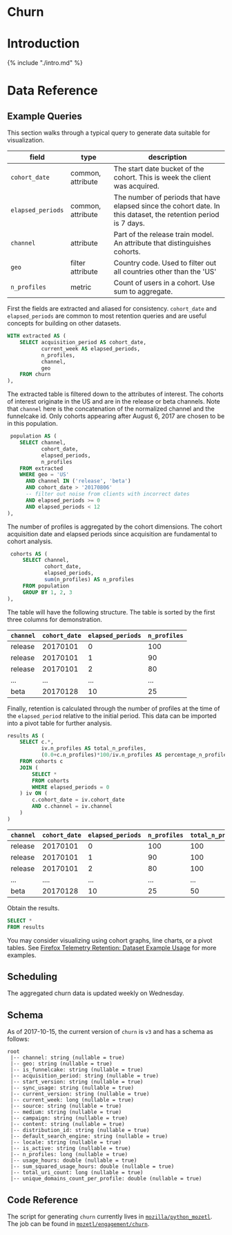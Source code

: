 # Churn

<!-- toc -->

# Introduction

{% include "./intro.md" %}

# Data Reference
## Example Queries

This section walks through a typical query to generate data suitable for
visualization.

| field | type | description |
|-------|------|-------------|
| `cohort_date` | common, attribute |  The start date bucket of the cohort. This is week the client was acquired.
| `elapsed_periods` | common, attribute | The number of periods that have elapsed since the cohort date. In this dataset, the retention period is 7 days.
| `channel` | attribute | Part of the release train model. An attribute that distinguishes cohorts.
| `geo` | filter attribute | Country code. Used to filter out all countries other than the 'US'
| `n_profiles` | metric | Count of users in a cohort. Use sum to aggregate.

First the fields are extracted and aliased for consistency. `cohort_date` and
`elapsed_periods` are common to most retention queries and are useful concepts
for building on other datasets.

```sql
WITH extracted AS (
    SELECT acquisition_period AS cohort_date,
           current_week AS elapsed_periods,
           n_profiles,
           channel,
           geo
    FROM churn
),
```

The extracted table is filtered down to the attributes of interest. The cohorts
of interest originate in the US and are in the release or beta channels. Note
that `channel` here is the concatenation of the normalized channel and the
funnelcake id. Only cohorts appearing after August 6, 2017 are chosen to be in
this population.

```sql
 population AS (
    SELECT channel,
           cohort_date,
           elapsed_periods,
           n_profiles
    FROM extracted
    WHERE geo = 'US'
      AND channel IN ('release', 'beta')
      AND cohort_date > '20170806'
      -- filter out noise from clients with incorrect dates
      AND elapsed_periods >= 0
      AND elapsed_periods < 12
),
```

The number of profiles is aggregated by the cohort dimensions. The cohort
acquisition date and elapsed periods since acquisition are fundamental to cohort
analysis.

```sql
 cohorts AS (
     SELECT channel,
            cohort_date,
            elapsed_periods,
            sum(n_profiles) AS n_profiles
     FROM population
     GROUP BY 1, 2, 3
),
```
The table will have the following structure. The table is sorted by the first three columns for demonstration.

| `channel` | `cohort_date` | `elapsed_periods` | `n_profiles` |
|-----------|---------------|-------------------|--------------|
| release | 20170101 | 0 | 100 |
| release | 20170101 | 1 | 90 |
| release | 20170101 | 2 | 80 |
| ... | ... | ... | ... |
| beta | 20170128 | 10 | 25 |

Finally, retention is calculated through the number of profiles at the time of
the `elapsed_period` relative to the initial period. This data can be imported
into a pivot table for further analysis.

```sql
results AS (
    SELECT c.*,
           iv.n_profiles AS total_n_profiles,
           (0.0+c.n_profiles)*100/iv.n_profiles AS percentage_n_profiles
    FROM cohorts c
    JOIN (
        SELECT *
        FROM cohorts
        WHERE elapsed_periods = 0
    ) iv ON (
        c.cohort_date = iv.cohort_date
        AND c.channel = iv.channel
    )
)
```

| `channel` | `cohort_date` | `elapsed_periods` | `n_profiles` | `total_n_profiles` | `percentage_n_profiles` |
|-----------|---------------|-------------------|--------------|--------------------|-------------------------|
| release   | 20170101      | 0                 | 100          | 100                | 1.0                     |
| release   | 20170101      | 1                 | 90           | 100                | 0.9                     |
| release   | 20170101      | 2                 | 80           | 100                | 0.8                     |
| ...       | ....          | ...               | ...          | ...                | ...                     |
| beta      | 20170128      | 10                | 25           | 50                 | 0.5                     |

Obtain the results.

```SQL
SELECT *
FROM results
```

You may consider visualizing using cohort graphs, line charts, or a pivot
tables. See [Firefox Telemetry Retention: Dataset Example Usage](https://sql.telemetry.mozilla.org/dashboard/firefox-telemetry-retention-dataset-example-usage)
for more examples.

## Scheduling

The aggregated churn data is updated weekly on Wednesday.

## Schema
As of 2017-10-15, the current version of `churn` is `v3` and has a schema as follows:

```
root
 |-- channel: string (nullable = true)
 |-- geo: string (nullable = true)
 |-- is_funnelcake: string (nullable = true)
 |-- acquisition_period: string (nullable = true)
 |-- start_version: string (nullable = true)
 |-- sync_usage: string (nullable = true)
 |-- current_version: string (nullable = true)
 |-- current_week: long (nullable = true)
 |-- source: string (nullable = true)
 |-- medium: string (nullable = true)
 |-- campaign: string (nullable = true)
 |-- content: string (nullable = true)
 |-- distribution_id: string (nullable = true)
 |-- default_search_engine: string (nullable = true)
 |-- locale: string (nullable = true)
 |-- is_active: string (nullable = true)
 |-- n_profiles: long (nullable = true)
 |-- usage_hours: double (nullable = true)
 |-- sum_squared_usage_hours: double (nullable = true)
 |-- total_uri_count: long (nullable = true)
 |-- unique_domains_count_per_profile: double (nullable = true)
```
## Code Reference

The script for generating `churn` currently lives in
[`mozilla/python_mozetl`](https://github.com/mozilla/python_mozetl). The job can
be found in
[`mozetl/engagement/churn`](https://github.com/mozilla/python_mozetl/blob/master/mozetl/engagement/churn/job.py).
